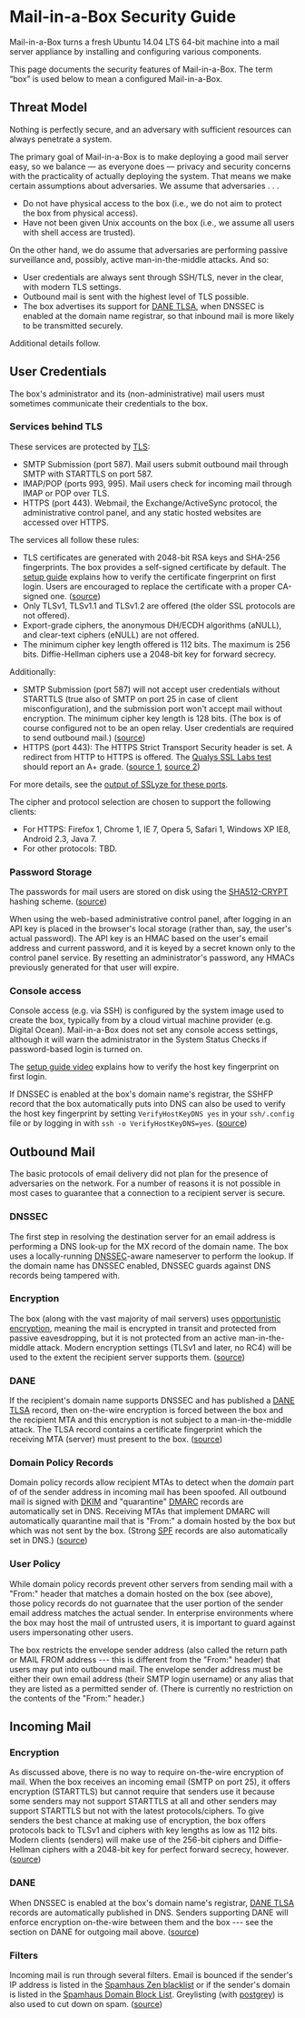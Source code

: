 Mail-in-a-Box Security Guide
============================

Mail-in-a-Box turns a fresh Ubuntu 14.04 LTS 64-bit machine into a mail server appliance by installing and configuring various components.

This page documents the security features of Mail-in-a-Box. The term “box” is used below to mean a configured Mail-in-a-Box.

Threat Model
------------

Nothing is perfectly secure, and an adversary with sufficient resources can always penetrate a system.

The primary goal of Mail-in-a-Box is to make deploying a good mail server easy, so we balance ― as everyone does ― privacy and security concerns with the practicality of actually deploying the system. That means we make certain assumptions about adversaries. We assume that adversaries . . .

* Do not have physical access to the box (i.e., we do not aim to protect the box from physical access).
* Have not been given Unix accounts on the box (i.e., we assume all users with shell access are trusted).

On the other hand, we do assume that adversaries are performing passive surveillance and, possibly, active man-in-the-middle attacks. And so:

* User credentials are always sent through SSH/TLS, never in the clear, with modern TLS settings.
* Outbound mail is sent with the highest level of TLS possible.
* The box advertises its support for [DANE TLSA](https://en.wikipedia.org/wiki/DNS-based_Authentication_of_Named_Entities), when DNSSEC is enabled at the domain name registrar, so that inbound mail is more likely to be transmitted securely.

Additional details follow.

User Credentials
----------------

The box's administrator and its (non-administrative) mail users must sometimes communicate their credentials to the box.

### Services behind TLS

These services are protected by [TLS](https://en.wikipedia.org/wiki/Transport_Layer_Security):

* SMTP Submission (port 587). Mail users submit outbound mail through SMTP with STARTTLS on port 587.
* IMAP/POP (ports 993, 995). Mail users check for incoming mail through IMAP or POP over TLS.
* HTTPS (port 443). Webmail, the Exchange/ActiveSync protocol, the administrative control panel, and any static hosted websites are accessed over HTTPS.

The services all follow these rules:

* TLS certificates are generated with 2048-bit RSA keys and SHA-256 fingerprints. The box provides a self-signed certificate by default. The [setup guide](https://mailinabox.email/guide.html) explains how to verify the certificate fingerprint on first login. Users are encouraged to replace the certificate with a proper CA-signed one. ([source](setup/ssl.sh))
* Only TLSv1, TLSv1.1 and TLSv1.2 are offered (the older SSL protocols are not offered).
* Export-grade ciphers, the anonymous DH/ECDH algorithms (aNULL), and clear-text ciphers (eNULL) are not offered.
* The minimum cipher key length offered is 112 bits. The maximum is 256 bits. Diffie-Hellman ciphers use a 2048-bit key for forward secrecy.

Additionally:

* SMTP Submission (port 587) will not accept user credentials without STARTTLS (true also of SMTP on port 25 in case of client misconfiguration), and the submission port won't accept mail without encryption. The minimum cipher key length is 128 bits. (The box is of course configured not to be an open relay. User credentials are required to send outbound mail.) ([source](setup/mail-postfix.sh))
* HTTPS (port 443): The HTTPS Strict Transport Security header is set. A redirect from HTTP to HTTPS is offered. The [Qualys SSL Labs test](https://www.ssllabs.com/ssltest) should report an A+ grade. ([source 1](conf/nginx-ssl.conf), [source 2](conf/nginx.conf))

For more details, see the [output of SSLyze for these ports](tests/tls_results.txt).

The cipher and protocol selection are chosen to support the following clients:

* For HTTPS: Firefox 1, Chrome 1, IE 7, Opera 5, Safari 1, Windows XP IE8, Android 2.3, Java 7.
* For other protocols: TBD.

### Password Storage

The passwords for mail users are stored on disk using the [SHA512-CRYPT](http://man7.org/linux/man-pages/man3/crypt.3.html) hashing scheme. ([source](management/mailconfig.py))

When using the web-based administrative control panel, after logging in an API key is placed in the browser's local storage (rather than, say, the user's actual password). The API key is an HMAC based on the user's email address and current password, and it is keyed by a secret known only to the control panel service. By resetting an administrator's password, any HMACs previously generated for that user will expire.

### Console access

Console access (e.g. via SSH) is configured by the system image used to create the box, typically from by a cloud virtual machine provider (e.g. Digital Ocean). Mail-in-a-Box does not set any console access settings, although it will warn the administrator in the System Status Checks if password-based login is turned on.

The [setup guide video](https://mailinabox.email/) explains how to verify the host key fingerprint on first login.

If DNSSEC is enabled at the box's domain name's registrar, the SSHFP record that the box automatically puts into DNS can also be used to verify the host key fingerprint by setting `VerifyHostKeyDNS yes` in your `ssh/.config` file or by logging in with `ssh -o VerifyHostKeyDNS=yes`. ([source](management/dns_update.py))

Outbound Mail
-------------

The basic protocols of email delivery did not plan for the presence of adversaries on the network. For a number of reasons it is not possible in most cases to guarantee that a connection to a recipient server is secure.

### DNSSEC

The first step in resolving the destination server for an email address is performing a DNS look-up for the MX record of the domain name. The box uses a locally-running [DNSSEC](https://en.wikipedia.org/wiki/DNSSEC)-aware nameserver to perform the lookup. If the domain name has DNSSEC enabled, DNSSEC guards against DNS records being tampered with.

### Encryption

The box (along with the vast majority of mail servers) uses [opportunistic encryption](https://en.wikipedia.org/wiki/Opportunistic_encryption), meaning the mail is encrypted in transit and protected from passive eavesdropping, but it is not protected from an active man-in-the-middle attack. Modern encryption settings (TLSv1 and later, no RC4) will be used to the extent the recipient server supports them. ([source](setup/mail-postfix.sh))

### DANE

If the recipient's domain name supports DNSSEC and has published a [DANE TLSA](https://en.wikipedia.org/wiki/DNS-based_Authentication_of_Named_Entities) record, then on-the-wire encryption is forced between the box and the recipient MTA and this encryption is not subject to a man-in-the-middle attack. The TLSA record contains a certificate fingerprint which the receiving MTA (server) must present to the box. ([source](setup/mail-postfix.sh))

### Domain Policy Records

Domain policy records allow recipient MTAs to detect when the _domain_ part of of the sender address in incoming mail has been spoofed. All outbound mail is signed with [DKIM](https://en.wikipedia.org/wiki/DomainKeys_Identified_Mail) and "quarantine" [DMARC](https://en.wikipedia.org/wiki/DMARC) records are automatically set in DNS. Receiving MTAs that implement DMARC will automatically quarantine mail that is "From:" a domain hosted by the box but which was not sent by the box. (Strong [SPF](https://en.wikipedia.org/wiki/Sender_Policy_Framework) records are also automatically set in DNS.) ([source](management/dns_update.py))

### User Policy

While domain policy records prevent other servers from sending mail with a "From:" header that matches a domain hosted on the box (see above), those policy records do not guarnatee that the user portion of the sender email address matches the actual sender. In enterprise environments where the box may host the mail of untrusted users, it is important to guard against users impersonating other users.

The box restricts the envelope sender address (also called the return path or MAIL FROM address --- this is different from the "From:" header) that users may put into outbound mail. The envelope sender address must be either their own email address (their SMTP login username) or any alias that they are listed as a permitted sender of. (There is currently no restriction on the contents of the "From:" header.)

Incoming Mail
-------------

### Encryption

As discussed above, there is no way to require on-the-wire encryption of mail. When the box receives an incoming email (SMTP on port 25), it offers encryption (STARTTLS) but cannot require that senders use it because some senders may not support STARTTLS at all and other senders may support STARTTLS but not with the latest protocols/ciphers. To give senders the best chance at making use of encryption, the box offers protocols back to TLSv1 and ciphers with key lengths as low as 112 bits. Modern clients (senders) will make use of the 256-bit ciphers and Diffie-Hellman ciphers with a 2048-bit key for perfect forward secrecy, however. ([source](setup/mail-postfix.sh))

### DANE

When DNSSEC is enabled at the box's domain name's registrar, [DANE TLSA](https://en.wikipedia.org/wiki/DNS-based_Authentication_of_Named_Entities) records are automatically published in DNS. Senders supporting DANE will enforce encryption on-the-wire between them and the box --- see the section on DANE for outgoing mail above. ([source](management/dns_update.py))

### Filters

Incoming mail is run through several filters. Email is bounced if the sender's IP address is listed in the [Spamhaus Zen blacklist](http://www.spamhaus.org/zen/) or if the sender's domain is listed in the [Spamhaus Domain Block List](http://www.spamhaus.org/dbl/). Greylisting (with [postgrey](http://postgrey.schweikert.ch/)) is also used to cut down on spam. ([source](setup/mail-postfix.sh))
